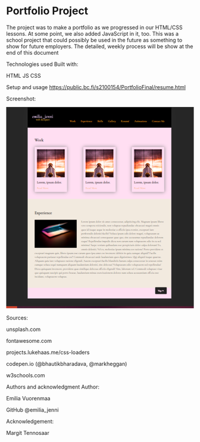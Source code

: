 # Portfolio Project

The project was to make a portfolio as we progressed in our HTML/CSS lessons. At some point, we also added JavaScript in it, too. This was a school project that could possibly be used in the future as something to show for future employers.
The detailed, weekly process will be show at the end of this document

Technologies used
Built with:

HTML
JS
CSS

Setup and usage
https://public.bc.fi/s2100154/PortfolioFinal/resume.html

Screenshot:

![Porfolio Screenshot](Portfolio.png)

Sources:

unsplash.com

fontawesome.com

projects.lukehaas.me/css-loaders

codepen.io (@bhautikbharadava, @markheggan)

w3schools.com

Authors and acknowledgment
Author:

Emilia Vuorenmaa

GitHub @emilia_jenni

Acknowledgement:

Margit Tennosaar
